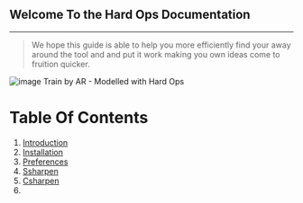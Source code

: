 ## Welcome To the Hard Ops Documentation
***

>We hope this guide is able to help you more efficiently find your away around the
tool and and put it work making you own ideas come to fruition quicker.

![image](https://raw.githubusercontent.com/mx1001/hardops_manual/master/docs/img/AR-Train3.png)
Train by AR - Modelled with Hard Ops

# Table Of Contents

1. [Introduction](intro)
2. [Installation](installation)
3. [Preferences](preferences)
4. [Ssharpen](ssharpen)
5. [Csharpen](Csharpen)
6. 
